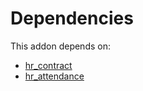# Dependencies

This addon depends on:

- [hr_contract](../../../../../oca-ocb-hr/odoo-bringout-oca-ocb-hr_contract)
- [hr_attendance](../../../../../oca-ocb-hr/odoo-bringout-oca-ocb-hr_attendance)
